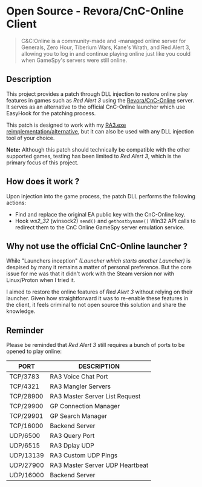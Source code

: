 # Open Source - Revora/CnC-Online Client

> C&C:Online is a community-made and -managed online server for Generals, Zero Hour, Tiberium Wars, Kane's Wrath, and Red Alert 3, allowing you to log in and continue playing online just like you could when GameSpy's servers were still online.

## Description

This project provides a patch through DLL injection to restore online play features in games such as *Red Alert 3* using the [Revora/CnC-Online](https://cnc-online.net/en/) server. It serves as an alternative to the official CnC-Online launcher which use EasyHook for the patching process.

This patch is designed to work with my [RA3.exe reimplementation/alternative](...), but it can also be used with any DLL injection tool of your choice.

**Note:** Although this patch should technically be compatible with the other supported games, testing has been limited to *Red Alert 3*, which is the primary focus of this project.

## How does it work ?

Upon injection into the game process, the patch DLL performs the following actions:

- Find and replace the original EA public key with the CnC-Online key.
- Hook _ws2_32_ (winsock2) `send()` and `gethostbyname()` Win32 API calls to redirect them to the CnC Online GameSpy server emulation service.

## Why not use the official CnC-Online launcher ?

While "Launchers inception" _(Launcher which starts another Launcher)_ is despised by many it remains a matter of personal preference.
But the core issue for me was that it didn't work with the Steam version nor with Linux/Proton when I tried it.

I aimed to restore the online features of *Red Alert 3* without relying on their launcher. Given how straightforward it was to re-enable these features in the client, it feels criminal to not open source this solution and share the knowledge.

## Reminder

Please be reminded that *Red Alert 3* still requires a bunch of ports to be opened to play online:

|PORT|DESCRIPTION|
|----|-----------|
|TCP/3783|RA3 Voice Chat Port|
|TCP/4321|RA3 Mangler Servers|
|TCP/28900|RA3 Master Server List Request|
|TCP/29900|GP Connection Manager|
|TCP/29901|GP Search Manager|
|TCP/16000|Backend Server|
|UDP/6500|RA3 Query Port|
|UDP/6515|RA3 Dplay UDP|
|UDP/13139|RA3 Custom UDP Pings|
|UDP/27900|RA3 Master Server UDP Heartbeat|
|UDP/16000|Backend Server|